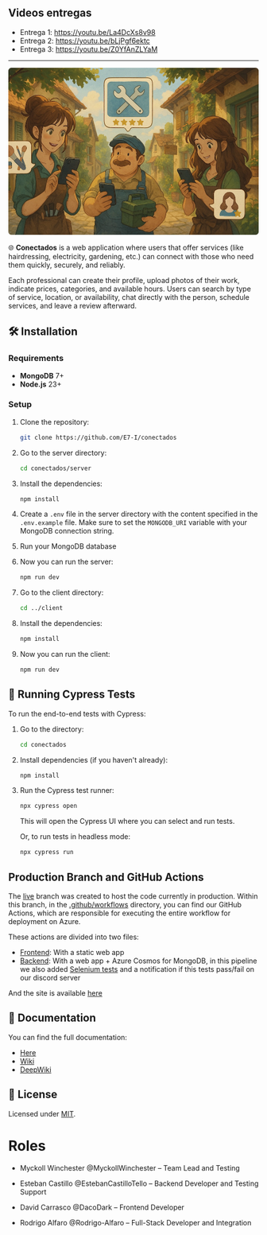 ## Videos entregas

- Entrega 1: https://youtu.be/La4DcXs8v98
- Entrega 2: https://youtu.be/bLjPgf6ektc
- Entrega 3: https://youtu.be/Z0YfAnZLYaM

---

<div align="center">
    <img alt="Conectados hero image" src="./assets/hero.webp" />
</div>

🌐 **Conectados** is a web application where users that offer services (like hairdressing, electricity, gardening, etc.) can connect with those who need them quickly, securely, and reliably.

Each professional can create their profile, upload photos of their work, indicate prices, categories, and available hours. Users can search by type of service, location, or availability, chat directly with the person, schedule services, and leave a review afterward.

## 🛠️ Installation

### Requirements

- **MongoDB** 7+
- **Node.js** 23+

### Setup

1. Clone the repository:
    ```bash
    git clone https://github.com/E7-I/conectados
    ```

2. Go to the server directory:
    ```bash
    cd conectados/server
    ```

3. Install the dependencies:
    ```bash
    npm install
    ```

4. Create a `.env` file in the server directory with the content specified in the `.env.example` file. Make sure to set the `MONGODB_URI` variable with your MongoDB connection string.

5. Run your MongoDB database

5. Now you can run the server:
    ```bash
    npm run dev
    ```

6. Go to the client directory:
    ```bash
    cd ../client
    ```

7. Install the dependencies:
    ```bash
    npm install
    ```

8. Now you can run the client:
    ```bash
    npm run dev
    ```

## 🧪 Running Cypress Tests

To run the end-to-end tests with Cypress:

1. Go to the directory:
    ```bash
    cd conectados
    ```
2. Install dependencies (if you haven't already):
    ```bash
    npm install
    ```
3. Run the Cypress test runner:
    ```bash
    npx cypress open
    ```
   This will open the Cypress UI where you can select and run tests.

   Or, to run tests in headless mode:
    ```bash
    npx cypress run
    ```
## Production Branch and GitHub Actions

The [live](https://github.com/E7-I/conectados/tree/live) branch was created to host the code currently in production. Within this branch, in the [.github/workflows](https://github.com/E7-I/conectados/tree/live/.github/workflows) directory, you can find our GitHub Actions, which are responsible for executing the entire workflow for deployment on Azure.

These actions are divided into two files:

- [Frontend](https://github.com/E7-I/conectados/blob/live/.github/workflows/azure-static-web-apps-delightful-flower-08c627f1e.yml): With a static web app
- [Backend](https://github.com/E7-I/conectados/blob/live/.github/workflows/live_conectadose7.yml): With a web app + Azure Cosmos for MongoDB, in this pipeline we also added [Selenium tests](https://github.com/E7-I/conectados/tree/live/selenium) and a notification if this tests pass/fail on our discord server

And the site is available [here](https://delightful-flower-08c627f1e.6.azurestaticapps.net/)


## 📄 Documentation

You can find the full documentation:
-  [Here](https://github.com/E7-I/conectados/blob/main/docs/docs.md)
- [Wiki](https://github.com/E7-I/conectados/wiki/Endpoints)
- [DeepWiki](https://deepwiki.com/E7-I/conectados/1-overview)

## 📑 License

Licensed under [MIT](./LICENSE).

# Roles
- Myckoll Winchester @MyckollWinchester – Team Lead and Testing 

- Esteban Castillo @EstebanCastilloTello – Backend Developer and Testing Support

- David Carrasco @DacoDark – Frontend Developer

- Rodrigo Alfaro @Rodrigo-Alfaro – Full-Stack Developer and Integration
